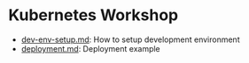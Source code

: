 # Kubernetes Workshop

* [dev-env-setup.md](dev-env-setup.md): How to setup development environment
* [deployment.md](deployment.md): Deployment example